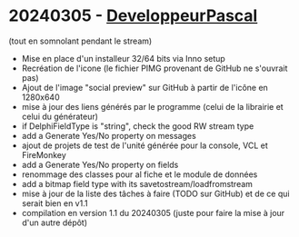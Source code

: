 # 20240305 - [DeveloppeurPascal](https://github.com/DeveloppeurPascal)

(tout en somnolant pendant le stream)

* Mise en place d'un installeur 32/64 bits via Inno setup
* Recréation de l'icone (le fichier PIMG provenant de GitHub ne s'ouvrait pas)
* Ajout de l'image "social preview" sur GitHub à partir de l'icône en 1280x640
* mise à jour des liens générés par le programme (celui de la librairie et celui du générateur)
* if DelphiFieldType is "string", check the good RW stream type
* add a Generate Yes/No property on messages
* ajout de projets de test de l'unité générée pour la console, VCL et FireMonkey
* add a Generate Yes/No property on fields
* renommage des classes pour al fiche et le module de données
* add a bitmap field type with its savetostream/loadfromstream
* mise à jour de la liste des tâches à faire (TODO sur GitHub) et de ce qui serait bien en v1.1
* compilation en version 1.1 du 20240305 (juste pour faire la mise à jour d'un autre dépôt)
